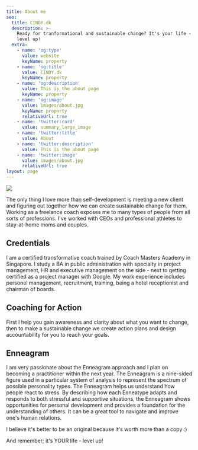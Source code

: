 ```yaml
---
title: About me
seo:
  title: CINDY.dk
  description: >-
    Ready for tranformational and sustainable change? It's your life - Let's
    level up!
  extra:
    - name: 'og:type'
      value: website
      keyName: property
    - name: 'og:title'
      value: CINDY.dk
      keyName: property
    - name: 'og:description'
      value: This is the about page
      keyName: property
    - name: 'og:image'
      value: images/about.jpg
      keyName: property
      relativeUrl: true
    - name: 'twitter:card'
      value: summary_large_image
    - name: 'twitter:title'
      value: About
    - name: 'twitter:description'
      value: This is the about page
    - name: 'twitter:image'
      value: images/about.jpg
      relativeUrl: true
layout: page
---
```

![](/\_static/app-assets/69B5AC3D-19F8-4AB0-B4A8-C23B3B25DF24.png)

The only thing I love more than self-development is meeting a new client and figuring out together how we can create sustainable change for them. Working as a freelance coach exposes me to many types of people from all sorts of professions. I've worked with CEOs and professional athletes to stay-at-home moms and couples. 

## Credentials

I am a certified transformative coach trained by Coach Masters Academy in Singapore. I study a BA in public administration with specialty in project management, HR and executive management on the side - next to getting certified as a project manager with Google. My work experience includes personel management, recruitment, training, being a hotel receptionist and chairman of boards.

## Coaching for Action

First I help you gain awareness and clarity about what you want to change, then to make a sustainable change we create action plans and design accountability for you to reach your goals.

## Enneagram

I am very passionate about the Enneagram approach and I plan on becoming a practitioner within the next year. The Enneagram is a nine-sided figure used in a particular system of analysis to represent the spectrum of possible personality types. The Enneagram helps us understand how people react to stress. By describing how each Enneatype adapts and responds to both stressful and supportive situations, the Enneagram shows opportunities for personal development and provides a foundation for the understanding of others. It can be a great tool to navigate and improve one's human relations.

I believe it's better to be an original because it's worth more than a copy :)

And remember; it's YOUR life - level up!
